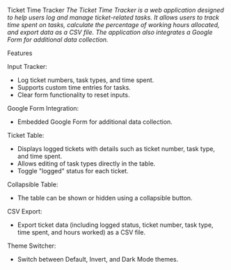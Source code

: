 Ticket Time Tracker
_The Ticket Time Tracker is a web application designed to help users log and manage ticket-related tasks. 
It allows users to track time spent on tasks, calculate the percentage of working hours allocated, and export data as a CSV file. 
The application also integrates a Google Form for additional data collection._

Features

Input Tracker:
  - Log ticket numbers, task types, and time spent.
  - Supports custom time entries for tasks.
  - Clear form functionality to reset inputs.

Google Form Integration:
  - Embedded Google Form for additional data collection.

Ticket Table:
  - Displays logged tickets with details such as ticket number, task type, and time spent.
  - Allows editing of task types directly in the table.
  - Toggle "logged" status for each ticket.

Collapsible Table:
  - The table can be shown or hidden using a collapsible button.

CSV Export:
  - Export ticket data (including logged status, ticket number, task type, time spent, and hours worked) as a CSV file.

Theme Switcher:
  - Switch between Default, Invert, and Dark Mode themes.

